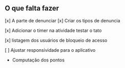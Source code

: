 ## O que falta fazer

[x] A parte de denunciar
  [x] Criar os tipos de denuncia

[x] Adicionar o timer na atividade testar o tato

[x] listagem dos usuários de bloqueio de acesso

[ ] Ajustar responsividade para o aplicativo

- Computação dos pontos

